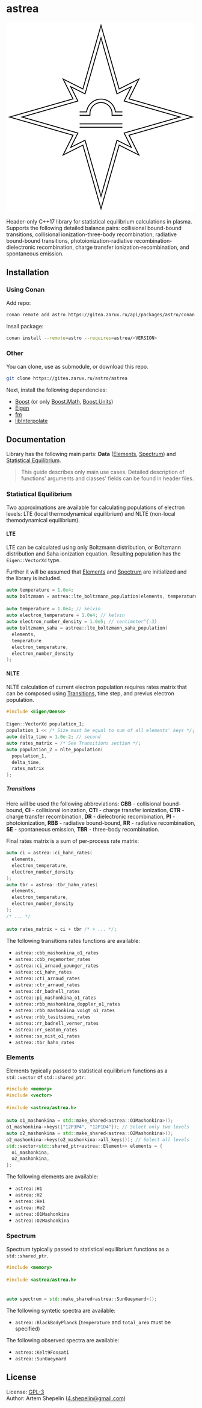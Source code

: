 # astrea

![logo](assets/logo.svg)

Header-only C++17 library for statistical equilibrium calculations in plasma.
Supports the following detailed balance pairs: collisional bound-bound
transitions, collisional ionization-three-body recombination, radiative
bound-bound transitions, photoionization-radiative recombination-dielectronic
recombination, charge transfer ionization-recombination, and spontaneous
emission.

## Installation

### Using Conan

Add repo:

```sh
conan remote add astro https://gitea.zarux.ru/api/packages/astro/conan
```

Insall package:

```sh
conan install --remote=astro --requires=astrea/<VERSION>
```

### Other

You can clone, use as submodule, or download this repo.

```sh
git clone https://gitea.zarux.ru/astro/astrea
```

Next, install the following dependencies:

- [Boost](https://www.boost.org/) (or only
  [Boost.Math](https://github.com/boostorg/math),
  [Boost.Units](https://github.com/boostorg/units))
- [Eigen](https://eigen.tuxfamily.org/index.php?title=Main_Page)
- [fm](https://gitea.zarux.ru/astro/fm)
- [libInterpolate](https://github.com/CD3/libInterpolate)

## Documentation

Library has the following main parts: **Data** ([Elements](#elements),
[Spectrum](#spectrum)) and [Statistical Equilibrium](#statistical-equilibrium).

> This guide describes only main use cases.
> Detailed description of functions' arguments and classes' fields can be found
> in header files.

### Statistical Equilibrium

Two approximations are available for calculating populations of electron levels:
LTE (local thermodynamical equilibrium) and NLTE (non-local themodynamical
equilibrium).

#### LTE

LTE can be calculated using only Boltzmann distribution, or Boltzmann
distribution and Saha ionization equation. Resulting population has the
`Eigen::VectorXd` type.

Further it will be assumed that [Elements](#elements) and [Spectrum](#spectrum)
are initialized and the library is included.

```c++
auto temperature = 1.0e4;
auto boltzmann = astrea::lte_boltzmann_population(elements, temperature);

auto temperature = 1.0e4; // kelvin
auto electron_temperature = 1.0e4; // kelvin
auto electron_number_density = 1.0e5; // centimeter^{-3}
auto boltzmann_saha = astrea::lte_boltzmann_saha_population(
  elements,
  temperature
  electron_temperature,
  electron_number_density
);
```

#### NLTE

NLTE calculation of current electron population requires rates matrix that can
be composed using [Transitions](#transitions), time step, and previus electron
population.

```c++
#include <Eigen/Dense>

Eigen::VectorXd population_1;
population_1 << /* Size must be equal to sum of all elements' keys */;
auto delta_time = 1.0e-2; // second
auto rates_matrix = /* See Transitions section */;
auto population_2 = nlte_population(
  population_1,
  delta_time,
  rates_matrix
);
```

##### Transitions

Here will be used the following abbreviations: **CBB** - collisional
bound-bound, **CI** - collisional ionization, **CTI** - charge transfer
ionization, **CTR** - charge transfer recombination, **DR** - dielectronic
recombination, **PI** - photoionization, **RBB** - radiative bound-bound,
**RR** - radiative recombination, **SE** - spontaneous emission, **TBR** -
three-body recombination.

Final rates matrix is a sum of per-process rate matrix:

```c++
auto ci = astrea::ci_hahn_rates(
  elements,
  electron_temperature,
  electron_number_density
);
auto tbr = astrea::tbr_hahn_rates(
  elements,
  electron_temperature,
  electron_number_density
);
/* ... */

auto rates_matrix = ci + tbr /* + ... */;
```

The following transitions rates functions are available:

- `astrea::cbb_mashonkina_o1_rates`
- `astrea::cbb_regemorter_rates`
- `astrea::ci_arnaud_younger_rates`
- `astrea::ci_hahn_rates`
- `astrea::cti_arnaud_rates`
- `astrea::ctr_arnaud_rates`
- `astrea::dr_badnell_rates`
- `astrea::pi_mashonkina_o1_rates`
- `astrea::rbb_mashonkina_doppler_o1_rates`
- `astrea::rbb_mashonkina_voigt_o1_rates`
- `astrea::rbb_tasitsiomi_rates`
- `astrea::rr_badnell_verner_rates`
- `astrea::rr_seaton_rates`
- `astrea::se_nist_o1_rates`
- `astrea::tbr_hahn_rates`

### Elements

Elements typically passed to statistical equilibrium functions as a
`std::vector` of `std::shared_ptr`.

```c++
#include <memory>
#include <vector>

#include <astrea/astrea.h>

auto o1_mashonkina = std::make_shared<astrea::O1Mashonkina>();
o1_mashonkina->keys({"12P3P4", "12P1D4"}); // Select only two levels
auto o2_mashonkina = std::make_shared<astrea::O2Mashonkina>();
o2_mashonkina->keys(o2_mashonkina->all_keys()); // Select all levels
std::vector<std::shared_ptr<astrea::Element>> elements = {
  o1_mashonkina,
  o2_mashonkina,
};
```

The following elements are available:

- `astrea::H1`
- `astrea::H2`
- `astrea::He1`
- `astrea::He2`
- `astrea::O1Mashonkina`
- `astrea::O2Mashonkina`

### Spectrum

Spectrum typically passed to statistical equilibrium functions as a
`std::shared_ptr`.

```c++
#include <memory>

#include <astrea/astrea.h>


auto spectrum = std::make_shared<astrea::SunGueymard>();
```

The following syntetic spectra are available:

- `astrea::BlackBodyPlanck` (`temperature` and `total_area` must be specified)

The following observed spectra are available:

- `astrea::Kelt9Fossati`
- `astrea::SunGueymard`

## License

License: [GPL-3](./LICENSE)  
Author: Artem Shepelin (4.shepelin@gmail.com)